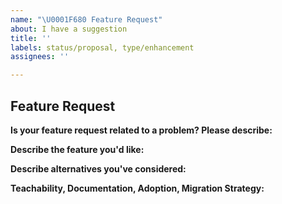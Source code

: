 ```yaml
---
name: "\U0001F680 Feature Request"
about: I have a suggestion
title: ''
labels: status/proposal, type/enhancement
assignees: ''

---
```


## Feature Request

**Is your feature request related to a problem? Please describe:**

<!-- A clear and concise description of what the problem is. Ex. I'm always frustrated when [...] -->

**Describe the feature you'd like:**

<!-- A clear and concise description of what you want to happen. -->

**Describe alternatives you've considered:**

<!-- A clear and concise description of any alternative solutions or features you've considered. -->

**Teachability, Documentation, Adoption, Migration Strategy:**

<!-- If you can, explain some scenarios how users might use this, situations it would be helpful in. Any API designs, mockups, or diagrams are also helpful. -->
